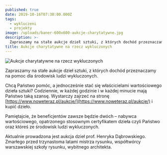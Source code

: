 ```yaml
---
published: true
date: 2019-10-16T07:30:00.000Z
tags:
  - wykluczeni
  - projekty
image: /uploads/baner-600x600-aukcje-charytatywne.jpg
description: >-
  Zapraszamy na stałe aukcje dzieł sztuki, z których dochód przeznaczamy na pomoc dla środowisk ludzi wykluczonych.
title: Aukcje charytatywne na rzecz wykluczonych
---
```


![Aukcje charytatywne na rzecz wykluczonych](/uploads/baner-600x600-aukcje-charytatywne.jpg)

Zapraszamy na stałe aukcje dzieł sztuki, z których dochód przeznaczamy na pomoc dla środowisk ludzi wykluczonych.  


Chcą Państwo pomóc, a jednocześnie stać się właścicielami wartościowego dzieła sztuki? Codziennie, w każdej godzinie i w każdej minucie mają Państwo taką szansę. Wystarczy zajrzeć na stronę [https://www.noweteraz.pl/aukcje/](https://www.noweteraz.pl/aukcje/) i kupić dzieło.

Pamiętajcie, że beneficjentów zawsze będzie dwóch – nabywca wartościowego, opatrzonego stosownym certyfikatem dzieła czyli Państwo oraz któreś ze środowisk ludzi wykluczonych.

Aktualnie prowadzona jest aukcja dzieł prof. Henryka Dąbrowskiego. Zmarłego przed trzynastoma latami mistrza rysunku, współtwórcy warszawskiej szkoły rysunku, wybitnego architekta.